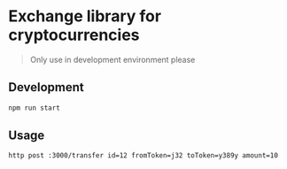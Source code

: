 # Exchange library for cryptocurrencies

> Only use in development environment please

## Development

```bash
npm run start
```

## Usage

```bash
http post :3000/transfer id=12 fromToken=j32 toToken=y389y amount=10
```